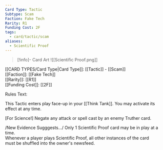```yaml
---
Card Type: Tactic
Subtype: Scam
Faction: Fake Tech
Rarity: R1
Funding Cost: 2F
tags:
  - card/tactic/scam
aliases:
  - Scientific Proof
---
```

> [!info]- Card Art
> ![[Scientific Proof.png]]

[[CARD TYPES/Card Type|Card Type]]: [[Tactic]] - [[Scam]]  
[[Faction]]: [[Fake Tech]]  
[[Rarity]]: [[R1]]  
[[Funding Cost]]: [[2F]]  

Rules Text:  

This Tactic enters play face-up in your [[Think Tank]]. You may activate its effect at any time.  

[For Science!] Negate any attack or spell cast by an enemy Truther card.  

/New Evidence Sugggests.../ Only 1 Scientific Proof card may be in play at a time.  
Whenever a player plays Scientific Proof, all other instances of the card must be shuffled into the owner's newsfeed.  
